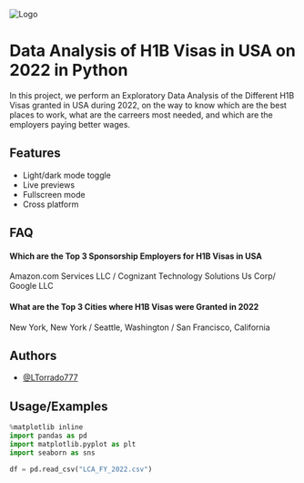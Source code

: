 ![Logo](https://dev-to-uploads.s3.amazonaws.com/uploads/articles/th5xamgrr6se0x5ro4g6.png)

# Data Analysis of H1B Visas in USA on 2022 in Python

In this project, we perform an Exploratory Data Analysis of the Different H1B Visas granted in USA during 2022, on the way to know which are the best places to work, what are the carreers most needed, and which are the employers paying better wages.


## Features

- Light/dark mode toggle
- Live previews
- Fullscreen mode
- Cross platform


## FAQ

#### Which are the Top 3 Sponsorship Employers for  H1B Visas in USA

Amazon.com Services LLC	/ Cognizant Technology Solutions Us Corp/ Google LLC

#### What are the Top 3 Cities where H1B Visas were Granted in 2022

New York, New York	/ Seattle, Washington / San Francisco, California


## Authors

- [@LTorrado777](https://www.github.com/LTorrado777)


## Usage/Examples

```python
%matplotlib inline
import pandas as pd
import matplotlib.pyplot as plt
import seaborn as sns

df = pd.read_csv("LCA_FY_2022.csv")

